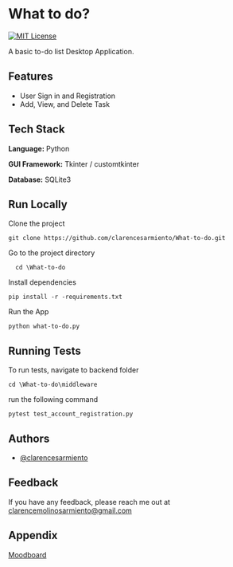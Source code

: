 
# What to do?
[![MIT License](https://img.shields.io/badge/License-MIT-blue.svg)](https://choosealicense.com/licenses/mit/)

A basic to-do list Desktop Application.


## Features

- User Sign in and Registration
- Add, View, and Delete Task


## Tech Stack

**Language:** Python

**GUI Framework:** Tkinter / customtkinter

**Database:** SQLite3

## Run Locally

Clone the project

```
git clone https://github.com/clarencesarmiento/What-to-do.git
```

Go to the project directory

```
  cd \What-to-do
```

Install dependencies

```
pip install -r -requirements.txt
```

Run the App

```
python what-to-do.py
```


## Running Tests

To run tests, navigate to backend folder
```
cd \What-to-do\middleware
```
run the following command
```
pytest test_account_registration.py
```


## Authors

- [@clarencesarmiento](https://www.github.com/clarencesarmiento)


## Feedback

If you have any feedback, please reach me out at clarencemolinosarmiento@gmail.com


## Appendix

[Moodboard](https://www.behance.net/gallery/183395481/What-to-do)

